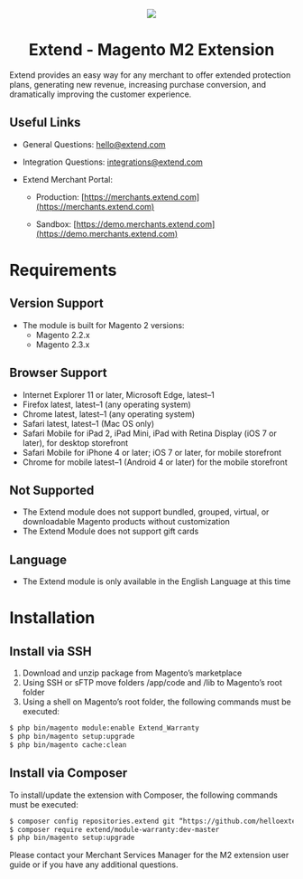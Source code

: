 <p align="center">
  <img src="https://helloextend-static-assets.s3.amazonaws.com/extend-shield-logo.png" />
  <h1 align="center">Extend - Magento M2 Extension</h1>
</p>

Extend provides an easy way for any merchant to offer extended protection plans, generating new revenue, increasing purchase conversion, and dramatically improving the customer experience. 

## Useful Links

- General Questions: [hello@extend.com](hello@extend.com)

- Integration Questions: [integrations@extend.com](integrations@extend.com)

- Extend Merchant Portal:

    - Production: [https://merchants.extend.com](https://merchants.extend.com)

    - Sandbox: [https://demo.merchants.extend.com](https://demo.merchants.extend.com)

# Requirements 

## Version Support
- The module is built for Magento 2 versions: 
    - Magento 2.2.x
    - Magento 2.3.x

## Browser Support
- Internet Explorer 11 or later, Microsoft Edge, latest–1
- Firefox latest, latest–1 (any operating system)
- Chrome latest, latest–1 (any operating system)
- Safari latest, latest–1 (Mac OS only)
- Safari Mobile for iPad 2, iPad Mini, iPad with Retina Display (iOS 7 or later), for desktop storefront
- Safari Mobile for iPhone 4 or later; iOS 7 or later, for mobile storefront
- Chrome for mobile latest–1 (Android 4 or later) for the mobile storefront

## Not Supported
- The Extend module does not support bundled, grouped, virtual, or downloadable Magento products without customization
- The Extend Module does not support gift cards

## Language
- The Extend module is only available in the English Language at this time

# Installation

## Install via SSH
1. Download and unzip package from Magento’s marketplace
2. Using SSH or sFTP move folders /app/code and /lib to Magento’s root folder
3. Using a shell on Magento’s root folder, the following commands must be executed: 
```zsh
$ php bin/magento module:enable Extend_Warranty
$ php bin/magento setup:upgrade
$ php bin/magento cache:clean
```

## Install via Composer
To install/update the extension with Composer, the following commands must be executed:
```zsh
$ composer config repositories.extend git “https://github.com/helloextend/magento-extension/”
$ composer require extend/module-warranty:dev-master
$ php bin/magento setup:upgrade
```

Please contact your Merchant Services Manager for the M2 extension user guide or if you have any additional questions.
